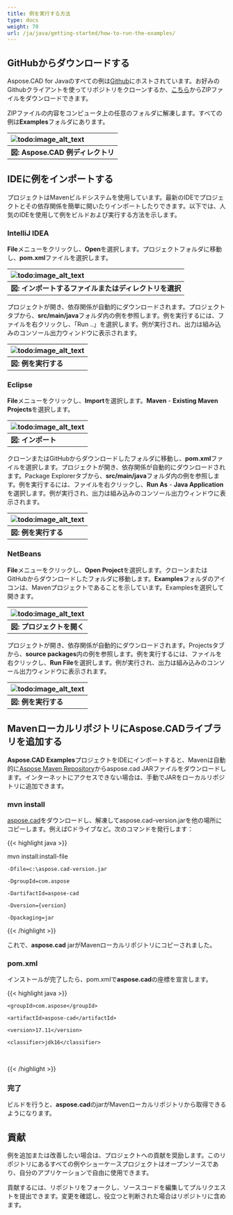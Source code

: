 ```yaml
---
title: 例を実行する方法
type: docs
weight: 70
url: /ja/java/getting-started/how-to-run-the-examples/
---
```


## **GitHubからダウンロードする**

Aspose.CAD for Javaのすべての例は[Github](https://github.com/aspose-cad/Aspose.CAD-for-Java)にホストされています。お好みのGithubクライアントを使ってリポジトリをクローンするか、[こちら](https://github.com/aspose-cad/Aspose.CAD-for-Java/archive/master.zip)からZIPファイルをダウンロードできます。

ZIPファイルの内容をコンピュータ上の任意のフォルダに解凍します。すべての例は**Examples**フォルダにあります。

|![todo:image_alt_text](https://i.imgur.com/7WsFK0M.png)|
| :- |
|**図: Aspose.CAD 例ディレクトリ**|

## **IDEに例をインポートする**

プロジェクトはMavenビルドシステムを使用しています。最新のIDEでプロジェクトとその依存関係を簡単に開いたりインポートしたりできます。以下では、人気のIDEを使用して例をビルドおよび実行する方法を示します。

### **IntelliJ IDEA**

**File**メニューをクリックし、**Open**を選択します。プロジェクトフォルダに移動し、**pom.xml**ファイルを選択します。

|![todo:image_alt_text](https://i.imgur.com/nPfCrsR.png)|
| :- |
|**図: インポートするファイルまたはディレクトリを選択**|
プロジェクトが開き、依存関係が自動的にダウンロードされます。プロジェクトタブから、**src/main/java**フォルダ内の例を参照します。例を実行するには、ファイルを右クリックし、「Run ..」を選択します。例が実行され、出力は組み込みのコンソール出力ウィンドウに表示されます。

|![todo:image_alt_text](https://i.imgur.com/nMaSTiG.png)|
| :- |
|**図: 例を実行する**|

### **Eclipse**

**File**メニューをクリックし、**Import**を選択します。**Maven** - **Existing Maven Projects**を選択します。

|![todo:image_alt_text](https://i.imgur.com/Ca0cHFr.png)|
| :- |
|**図: インポート**|
クローンまたはGitHubからダウンロードしたフォルダに移動し、**pom.xml**ファイルを選択します。プロジェクトが開き、依存関係が自動的にダウンロードされます。Package Explorerタブから、**src/main/java**フォルダ内の例を参照します。例を実行するには、ファイルを右クリックし、**Run As** - **Java Application**を選択します。例が実行され、出力は組み込みのコンソール出力ウィンドウに表示されます。

|![todo:image_alt_text](https://i.imgur.com/7WsFK0M.png)|
| :- |
|**図: 例を実行する**|

### **NetBeans**

**File**メニューをクリックし、**Open Project**を選択します。クローンまたはGitHubからダウンロードしたフォルダに移動します。**Examples**フォルダのアイコンは、Mavenプロジェクトであることを示しています。Examplesを選択して開きます。

|![todo:image_alt_text](https://i.imgur.com/KOcP5Z2.png)|
| :- |
|**図: プロジェクトを開く**|
プロジェクトが開き、依存関係が自動的にダウンロードされます。Projectsタブから、**source packages**内の例を参照します。例を実行するには、ファイルを右クリックし、**Run File**を選択します。例が実行され、出力は組み込みのコンソール出力ウィンドウに表示されます。

|![todo:image_alt_text](https://i.imgur.com/VUUU4BD.png)|
| :- |
|**図: 例を実行する**|

## **MavenローカルリポジトリにAspose.CADライブラリを追加する**

**Aspose.CAD Examples**プロジェクトをIDEにインポートすると、Mavenは自動的に[Aspose Maven Repository](https://releases.aspose.com/java/repo/)からaspose.cad JARファイルをダウンロードします。インターネットにアクセスできない場合は、手動でJARをローカルリポジトリに追加できます。

### **mvn install**

[aspose.cad](https://releases.aspose.com/java/repo/com/aspose/aspose-cad/)をダウンロードし、解凍してaspose.cad-version.jarを他の場所にコピーします。例えばCドライブなど。次のコマンドを発行します：

{{< highlight java >}}

 mvn install:install-file

    -Dfile=c:\aspose.cad-version.jar

    -DgroupId=com.aspose

    -DartifactId=aspose-cad

    -Dversion={version}

    -Dpackaging=jar

{{< /highlight >}}

これで、**aspose.cad** jarがMavenローカルリポジトリにコピーされました。

### **pom.xml**

インストールが完了したら、pom.xmlで**aspose.cad**の座標を宣言します。

{{< highlight java >}}

 <dependency>

    <groupId>com.aspose</groupId>

    <artifactId>aspose-cad</artifactId>

    <version>17.11</version>

    <classifier>jdk16</classifier>

 </dependency>

{{< /highlight >}}

### **完了**

ビルドを行うと、**aspose.cad**のjarがMavenローカルリポジトリから取得できるようになります。

## **貢献**

例を追加または改善したい場合は、プロジェクトへの貢献を奨励します。このリポジトリにあるすべての例やショーケースプロジェクトはオープンソースであり、自分のアプリケーションで自由に使用できます。

貢献するには、リポジトリをフォークし、ソースコードを編集してプルリクエストを提出できます。変更を確認し、役立つと判断された場合はリポジトリに含めます。
